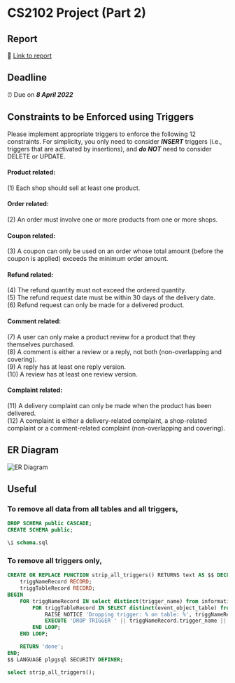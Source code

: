 # CS2102 Project (Part 2)

## Report
📝 [Link to report](https://docs.google.com/document/d/1gLRTJ6jv_zPMYGIi93_ldxHyeZe1wRLD7x3gZH0OwO8/edit)

## Deadline
⏰ Due on ***8 April 2022***

## Constraints to be Enforced using Triggers

Please implement appropriate triggers to enforce the following 12 constraints. For simplicity, you only need to consider ***INSERT*** triggers (i.e., triggers that are activated by insertions), and ***do NOT*** need to consider DELETE or UPDATE.

#### Product related:
(1) Each shop should sell at least one product.
#### Order related:
(2) An order must involve one or more products from one or more shops.
#### Coupon related:
(3) A coupon can only be used on an order whose total amount (before the coupon is applied) exceeds
the minimum order amount.
#### Refund related:
(4) The refund quantity must not exceed the ordered quantity.\
(5) The refund request date must be within 30 days of the delivery date.\
(6) Refund request can only be made for a delivered product.
#### Comment related:
(7) A user can only make a product review for a product that they themselves purchased.\
(8) A comment is either a review or a reply, not both (non-overlapping and covering).\
(9) A reply has at least one reply version.\
(10) A review has at least one review version.
#### Complaint related:
(11) A delivery complaint can only be made when the product has been delivered.\
(12) A complaint is either a delivery-related complaint, a shop-related complaint or a comment-related
complaint (non-overlapping and covering).

## ER Diagram
![ER Diagram](https://user-images.githubusercontent.com/34131671/159929574-6e9c3b74-abd6-45a4-af14-f069e29dc892.png)

## Useful
### To remove all data from all tables and all triggers,
```sql
DROP SCHEMA public CASCADE;
CREATE SCHEMA public;

\i schema.sql
```

### To remove all triggers only,
```sql
CREATE OR REPLACE FUNCTION strip_all_triggers() RETURNS text AS $$ DECLARE
    triggNameRecord RECORD;
    triggTableRecord RECORD;
BEGIN
    FOR triggNameRecord IN select distinct(trigger_name) from information_schema.triggers where trigger_schema = 'public' LOOP
        FOR triggTableRecord IN SELECT distinct(event_object_table) from information_schema.triggers where trigger_name = triggNameRecord.trigger_name LOOP
            RAISE NOTICE 'Dropping trigger: % on table: %', triggNameRecord.trigger_name, triggTableRecord.event_object_table;
            EXECUTE 'DROP TRIGGER ' || triggNameRecord.trigger_name || ' ON ' || triggTableRecord.event_object_table || ';';
        END LOOP;
    END LOOP;

    RETURN 'done';
END;
$$ LANGUAGE plpgsql SECURITY DEFINER;

select strip_all_triggers();
```
